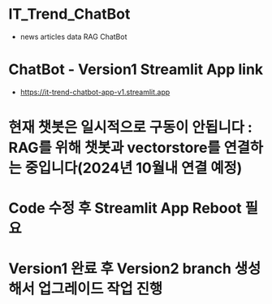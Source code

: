 # IT_Trend_ChatBot
- news articles data RAG ChatBot

# ChatBot - Version1 Streamlit App link
- https://it-trend-chatbot-app-v1.streamlit.app

# 현재 챗봇은 일시적으로 구동이 안됩니다 : RAG를 위해 챗봇과 vectorstore를 연결하는 중입니다(2024년 10월내 연결 예정)

# Code 수정 후 Streamlit App Reboot 필요

# Version1 완료 후 Version2 branch 생성해서 업그레이드 작업 진행